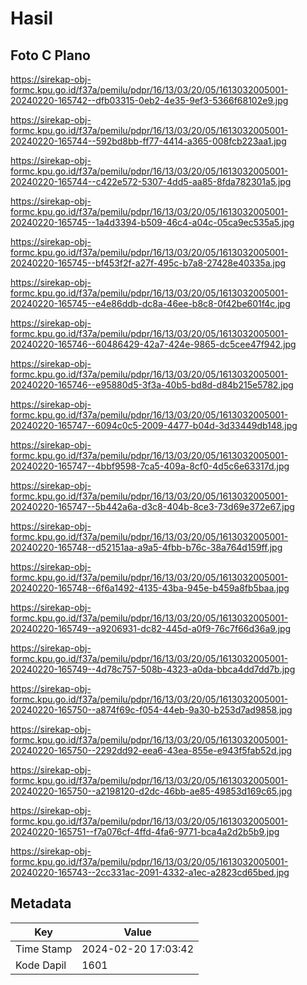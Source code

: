 # Hasil

## Foto C Plano

https://sirekap-obj-formc.kpu.go.id/f37a/pemilu/pdpr/16/13/03/20/05/1613032005001-20240220-165742--dfb03315-0eb2-4e35-9ef3-5366f68102e9.jpg

https://sirekap-obj-formc.kpu.go.id/f37a/pemilu/pdpr/16/13/03/20/05/1613032005001-20240220-165744--592bd8bb-ff77-4414-a365-008fcb223aa1.jpg

https://sirekap-obj-formc.kpu.go.id/f37a/pemilu/pdpr/16/13/03/20/05/1613032005001-20240220-165744--c422e572-5307-4dd5-aa85-8fda782301a5.jpg

https://sirekap-obj-formc.kpu.go.id/f37a/pemilu/pdpr/16/13/03/20/05/1613032005001-20240220-165745--1a4d3394-b509-46c4-a04c-05ca9ec535a5.jpg

https://sirekap-obj-formc.kpu.go.id/f37a/pemilu/pdpr/16/13/03/20/05/1613032005001-20240220-165745--bf453f2f-a27f-495c-b7a8-27428e40335a.jpg

https://sirekap-obj-formc.kpu.go.id/f37a/pemilu/pdpr/16/13/03/20/05/1613032005001-20240220-165745--e4e86ddb-dc8a-46ee-b8c8-0f42be601f4c.jpg

https://sirekap-obj-formc.kpu.go.id/f37a/pemilu/pdpr/16/13/03/20/05/1613032005001-20240220-165746--60486429-42a7-424e-9865-dc5cee47f942.jpg

https://sirekap-obj-formc.kpu.go.id/f37a/pemilu/pdpr/16/13/03/20/05/1613032005001-20240220-165746--e95880d5-3f3a-40b5-bd8d-d84b215e5782.jpg

https://sirekap-obj-formc.kpu.go.id/f37a/pemilu/pdpr/16/13/03/20/05/1613032005001-20240220-165747--6094c0c5-2009-4477-b04d-3d33449db148.jpg

https://sirekap-obj-formc.kpu.go.id/f37a/pemilu/pdpr/16/13/03/20/05/1613032005001-20240220-165747--4bbf9598-7ca5-409a-8cf0-4d5c6e63317d.jpg

https://sirekap-obj-formc.kpu.go.id/f37a/pemilu/pdpr/16/13/03/20/05/1613032005001-20240220-165747--5b442a6a-d3c8-404b-8ce3-73d69e372e67.jpg

https://sirekap-obj-formc.kpu.go.id/f37a/pemilu/pdpr/16/13/03/20/05/1613032005001-20240220-165748--d52151aa-a9a5-4fbb-b76c-38a764d159ff.jpg

https://sirekap-obj-formc.kpu.go.id/f37a/pemilu/pdpr/16/13/03/20/05/1613032005001-20240220-165748--6f6a1492-4135-43ba-945e-b459a8fb5baa.jpg

https://sirekap-obj-formc.kpu.go.id/f37a/pemilu/pdpr/16/13/03/20/05/1613032005001-20240220-165749--a9206931-dc82-445d-a0f9-76c7f66d36a9.jpg

https://sirekap-obj-formc.kpu.go.id/f37a/pemilu/pdpr/16/13/03/20/05/1613032005001-20240220-165749--4d78c757-508b-4323-a0da-bbca4dd7dd7b.jpg

https://sirekap-obj-formc.kpu.go.id/f37a/pemilu/pdpr/16/13/03/20/05/1613032005001-20240220-165750--a874f69c-f054-44eb-9a30-b253d7ad9858.jpg

https://sirekap-obj-formc.kpu.go.id/f37a/pemilu/pdpr/16/13/03/20/05/1613032005001-20240220-165750--2292dd92-eea6-43ea-855e-e943f5fab52d.jpg

https://sirekap-obj-formc.kpu.go.id/f37a/pemilu/pdpr/16/13/03/20/05/1613032005001-20240220-165750--a2198120-d2dc-46bb-ae85-49853d169c65.jpg

https://sirekap-obj-formc.kpu.go.id/f37a/pemilu/pdpr/16/13/03/20/05/1613032005001-20240220-165751--f7a076cf-4ffd-4fa6-9771-bca4a2d2b5b9.jpg

https://sirekap-obj-formc.kpu.go.id/f37a/pemilu/pdpr/16/13/03/20/05/1613032005001-20240220-165743--2cc331ac-2091-4332-a1ec-a2823cd65bed.jpg


## Metadata

| Key        | Value               |
| ---------- | ------------------- |
| Time Stamp | 2024-02-20 17:03:42 |
| Kode Dapil | 1601                |



